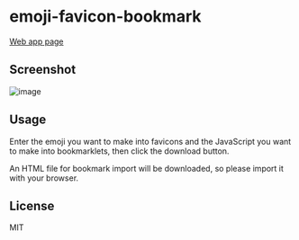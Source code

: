 # emoji-favicon-bookmark

[Web app page](https://hidao80.github.io/emoji-favicon-bookmark/)

## Screenshot

![image](https://user-images.githubusercontent.com/8155294/198865666-bc42f116-2715-4fee-aa2d-d0c0856901fb.png)

## Usage

Enter the emoji you want to make into favicons and the JavaScript
you want to make into bookmarklets, then click the download button.

An HTML file for bookmark import will be downloaded, so please import it with your browser.

## License

MIT
